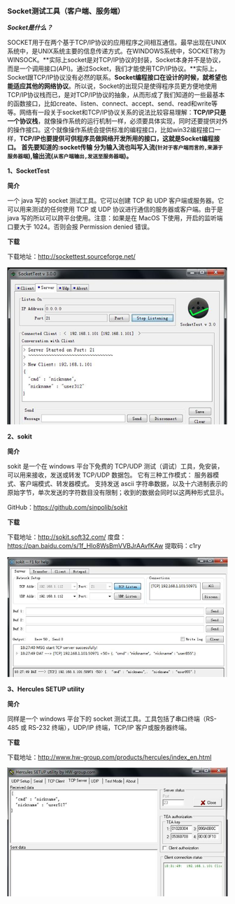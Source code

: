 ### Socket测试工具（客户端、服务端）

***Socket是什么？***

SOCKET用于在两个基于TCP/IP协议的应用程序之间相互通信。最早出现在UNIX系统中，是UNIX系统主要的信息传递方式。在WINDOWS系统中，SOCKET称为WINSOCK。**实际上socket是对TCP/IP协议的封装，Socket本身并不是协议，而是一个调用接口(API)。通过Socket，我们才能使用TCP/IP协议。**实际上，Socket跟TCP/IP协议没有必然的联系。**Socket编程接口在设计的时候，就希望也能适应其他的网络协议**。所以说，Socket的出现只是使得程序员更方便地使用TCP/IP协议栈而已，是对TCP/IP协议的抽象，从而形成了我们知道的一些最基本的函数接口，比如create、listen、connect、accept、send、read和write等等。网络有一段关于socket和TCP/IP协议关系的说法比较容易理解：**TCP/IP只是一个协议栈**，就像操作系统的运行机制一样，必须要具体实现，同时还要提供对外的操作接口。这个就像操作系统会提供标准的编程接口，比如win32编程接口一样，**TCP/IP也要提供可供程序员做网络开发所用的接口，这就是Socket编程接口。**
**首先要知道的:socket传输 分为输入流也叫写入流(`针对于客户端而言的,来源于服务器端`),输出流(`从客户端输出,发送至服务器端`)。**

**1、SocketTest**

**简介**

一个 java 写的 socket 测试工具。它可以创建 TCP 和 UDP 客户端或服务器。它可以用来测试的任何使用 TCP 或 UDP 协议进行通信的服务器或客户端。由于是 java 写的所以可以跨平台使用。注意：如果是在 MacOS 下使用，开启的监听端口要大于 1024。否则会报 Permission denied 错误。

**下载**

下载地址：http://sockettest.sourceforge.net/

![772384-20181219105839075-1016824735](images/772384-20181219105839075-1016824735.jpg)

**2、sokit**

**简介**

sokit 是一个在 windows 平台下免费的 TCP/UDP 测试（调试）工具，免安装，可以用来接收，发送或转发 TCP/UDP 数据包。
它有三种工作模式： 服务器模式、客户端模式、转发器模式。
支持发送 ascii 字符串数据，以及十六进制表示的原始字节，单次发送的字符数目没有限制；收到的数据会同时以这两种形式显示。

GitHub：https://github.com/sinpolib/sokit

**下载**

下载地址：http://sokit.soft32.com/
度盘：https://pan.baidu.com/s/1f_HIo8WsBmVVBJrAAvfKAw 提取码：c1ry

![772384-20181219110643751-131746938](images/772384-20181219110643751-131746938.jpg)

**3、Hercules SETUP utility**

**简介**

同样是一个 windows 平台下的 socket 测试工具。工具包括了串口终端（RS-485 或 RS-232 终端），UDP/IP 终端，TCP/IP 客户或服务器终端。

**下载**

下载地址：http://www.hw-group.com/products/hercules/index_en.html

![772384-20181219110653857-182338777](images/772384-20181219110653857-182338777.jpg)